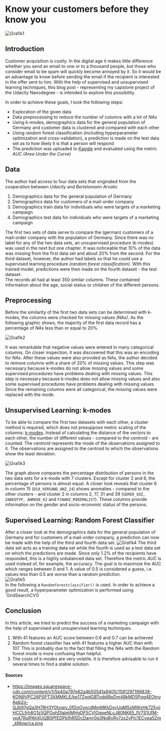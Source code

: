 # Know your customers before they know you
![Grafik1](https://images.squarespace-cdn.com/content/v1/5e40a797e62a4b50541a9405/1581297196838-KON9VPC26PSPT3XMMKLE/ke17ZwdGBToddI8pDm48kMD5Pqg4EOtnvApb2o-QJb97gQa3H78H3Y0txjaiv_0fDoOvxcdMmMKkDsyUqMSsMWxHk725yiiHCCLfrh8O1z5QPOohDIaIeljMHgDF5CVlOqpeNLcJ80NK65_fV7S1UfM-vp47RsIPAhXUQB0PfEDPb1hR5DcDamr0q3NgByRy7zs2yPjc1ECvpa5Zm_kMqw/ca.png)

## Introduction
Customer acquisition is costly. In the digital age it makes little difference whether you send an email to one or to a thousand people, but those who consider email to be spam will quickly become annoyed by it. So it would be an advantage to know before sending the email if the recipient is interested in the offer sent to him. With the help of supervised and unsupervised learning techniques, this blog post - representing my capstone project of the Udacity Nanodegree - is intended to explore this possibility.   

In order to achieve these goals, I took the following steps:
- Exploration of the given data
- Data preprocessing to reduce the number of columns with a lot of *NAs*
- Using k-modes, demographics data for the general population of Germany and customer data is clustered and compared with each other  
- Using random forest classification (including hyperparameter optimization and cross-validation), a prediction is made on the test data set as to how likely it is that a person will respond
- The prediction was uploaded to [Kaggle](https://www.kaggle.com/) and evaluated using the metric *AUC (Area Under the Curve)* 


## Data
The author had access to four data sets that originated from the cooperation between *Udacity* and *Bertelsmann Arvato*:
1. Demographics data for the general population of Germany
2. Demographics data for customers of a mail-order company
3. Demographics train data for individuals who were targets of a marketing campaign
4. Demographics test data for individuals who were targets of a marketing campaign

The first two sets of data serve to compare the (german) customers of a mail-order company with the population of Germany. Since there was no label for any of the two data sets, an unsupervised procedure (k-modes) was used in the next but one chapter. It was noticeable that 10% of the data was missing from the first data set and about 20% from the second. For the third dataset, however, the author had labels so that he could use a supervised learning procedure *(random forest classification)*. With this trained model, predictions were then made on the fourth dataset - the test dataset.  
The records all had at least 350 similar columns. These contained information about the age, social status or children of the different persons.

## Preprocessing
Before the similarity of the first two data sets can be determined with k-modes, the columns were checked for missing values *(NAs)*. As the following graphic shows, the majority of the first data record has a percentage of *NAs* less than or equal to 20%. 

![Grafik2](https://i.imgur.com/XG4QP2z.png)  

It was remarkable that negative values were entered in many categorical columns. On closer inspection, it was discovered that this was an encoding for *NAs*. After these values were also provided as NAs, the author decided to remove columns with a share of 20% of missing values. This step was necessary because k-modes do not allow missing values and some supervised procedures have problems dealing with missing values. This step is necessary because k-modes does not allow missing values and also some supervised procedures have problems dealing with missing values. Since the remaining columns were all categorical, the missing values were replaced with the mode.

## Unsupervised Learning: k-modes
To be able to compare the first two datasets with each other, a cluster method is required, which does not presuppose metric scaling of the columns: [k-modes](https://github.com/nicodv/kmodes). Instead of calculating the distance of the vectors to each other, the number of different values - compared to the centroid - are counted. The centroid represents the mode of the observations assigned to it. The observations are assigned to the centroid to which the observations show the least deviation. 

![Grafik3](https://i.imgur.com/Q5x6Dpj.png)  

The graph above compares the percentage distribution of persons in the two data sets for a k-mode with 7 clusters. Except for cluster 2 and 6, the percentage of persons is almost equal. A closer look reveals that cluster 6 in column 15 (`D19_VERSAND_ANZ_24`) shows anomalies - compared to the other clusters - and cluster 2 in columns 2, 17, 31 and 39 (`SEMIO_SOZ, ZABEOTYP, ANREDE_KZ` and `FINANZ_MINIMALIST`). These columns provide information on the gender and socio-economic status of the persons. 

## Supervised Learning: Random Forest Classifier
After a closer look at the demographics data for the general population of Germany and for customers of a mail-order company, a prediction can now be made with the help of the third and fourth data set. 
![Grafik4](https://i.imgur.com/uB1ZCz3.png)
The third data set acts as a training data set while the fourth is used as a test data set on which the predictions are made. Since only 1.2% of the recipients have responded, this is a highly unbalanced data set. Therefore the metric *AUC* is used instead of, for example, the accuracy. The goal is to maximize the AUC which ranges between 0 and 1. A value of 0.5 is considered a guess, i.e. values less than 0.5 are worse than a random prediction.  
![Grafik5](https://i.imgur.com/AvR9mFm.png)  
In the following a `Randomforestclassifier()` is used. In order to achieve a good result, a hyperparameter optimization is performed using `GridSearchCV()


## Conclusion
In this article, we tried to predict the success of a marketing campaign with the help of supervised and unsupervised learning techniques.
1. With 41 features an AUC score between 0.6 and 0.7 can be achieved
2. Random forest classifier has with 41 features a higher AUC than with 107. This is probably due to the fact that filling the *NAs* with the Random forest mode is more confusing than helpful. 
3. The costs of *k-modes* are very volatile. it is therefore advisable to run it several times to find a stable solution.



#### Sources
- https://images.squarespace-cdn.com/content/v1/5e40a797e62a4b50541a9405/1581297196838-KON9VPC26PSPT3XMMKLE/ke17ZwdGBToddI8pDm48kMD5Pqg4EOtnvApb2o-QJb97gQa3H78H3Y0txjaiv_0fDoOvxcdMmMKkDsyUqMSsMWxHk725yiiHCCLfrh8O1z5QPOohDIaIeljMHgDF5CVlOqpeNLcJ80NK65_fV7S1UfM-vp47RsIPAhXUQB0PfEDPb1hR5DcDamr0q3NgByRy7zs2yPjc1ECvpa5Zm_kMqw/ca.png
